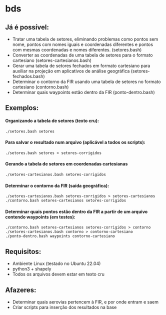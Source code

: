 # bds
## Já é possível:

* Tratar uma tabela de setores, eliminando problemas como pontos sem nome, pontos com nomes iguais e coordenadas diferentes e pontos com mesmas coordenadas e nomes diferentes. (setores.bash)
* Converter as coordenadas de uma tabela de setores para o formato cartesiano (setores-cartesianos.bash)
* Gerar uma tabela de setores fechados em formato cartesiano para auxiliar na projeção em aplicativos de análise geográfica (setores-fechados.bash)
* Determinar o contorno da FIR usando uma tabela de setores no formato cartesiano (contorno.bash)
* Determinar quais waypoints estão dentro da FIR (ponto-dentro.bash)

## Exemplos:

#### Organizando a tabela de setores (texto cru):
```console
./setores.bash setores
```

#### Para salvar o resultado num arquivo (aplicável a todos os scripts):
```
./setores.bash setores > setores-corrigidos
```
#### Gerando a tabela de setores em coordenadas cartesianas
```
./setores-cartesianos.bash setores-corrigidos
```
#### Determinar o contorno da FIR (saída geográfica):
```
./setores-cartesianos.bash setores-corrigidos > setores-cartesianos
./contorno.bash setores-cartesianos setores-corrigidos
```
#### Determinar quais pontos estão dentro da FIR a partir de um arquivo contendo waypoints (em testes):
```
./contorno.bash setores-cartesianos setores-corrigidos > contorno
./setores-cartesianos.bash contorno > contorno-cartesiano
./ponto-dentro.bash waypoints contorno-cartesiano
```
## Requisitos:

* Ambiente Linux (testado no Ubuntu 22.04)
* python3 + shapely
* Todos os arquivos devem estar em texto cru

## Afazeres:

* Determinar quais aerovias pertencem à FIR, e por onde entram e saem
* Criar scripts para inserção dos resultados na base
